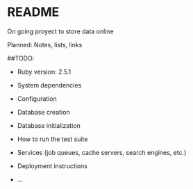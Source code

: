 # README

On going proyect to store data online

Planned: Notes, lists, links


##TODO:

* Ruby version: 2.5.1

* System dependencies

* Configuration

* Database creation

* Database initialization

* How to run the test suite

* Services (job queues, cache servers, search engines, etc.)

* Deployment instructions

* ...
